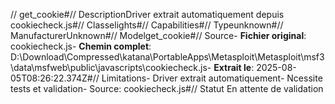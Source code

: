 // get_cookie#// DescriptionDriver extrait automatiquement depuis cookiecheck.js#// Classelights#// Capabilities#// Typeunknown#// ManufacturerUnknown#// Modelget_cookie#// Source- **Fichier original**: cookiecheck.js- **Chemin complet**: D:\Download\Compressed\katana\PortableApps\Metasploit\Metasploit\msf3\data\msfweb\public\javascripts\cookiecheck.js- **Extrait le**: 2025-08-05T08:26:22.374Z#// Limitations- Driver extrait automatiquement- Ncessite tests et validation- Source: cookiecheck.js#// Statut En attente de validation